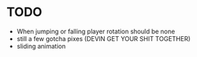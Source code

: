 # TODO

- When jumping or falling player rotation should be none
- still a few gotcha pixes (DEVIN GET YOUR SHIT TOGETHER)
- sliding animation